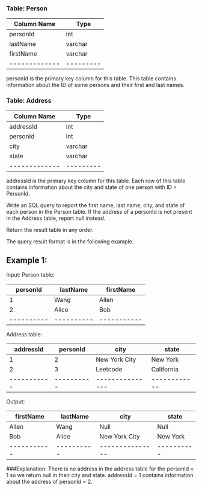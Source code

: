 ### Table: Person

| Column Name | Type    |
|-------------|---------|
| personId    | int     |
| lastName    | varchar |
| firstName   | varchar |
|-------------|---------|

personId is the primary key column for this table.
This table contains information about the ID of some persons and their first and last names.
 

### Table: Address

| Column Name | Type    |
|-------------|---------|
| addressId   | int     |
| personId    | int     |
| city        | varchar |
| state       | varchar |
|-------------|---------|
addressId is the primary key column for this table.
Each row of this table contains information about the city and state of one person with ID = PersonId.
 

Write an SQL query to report the first name, last name, city, and state of each person in the Person table. If the address of a personId is not present in the Address table, report null instead.

Return the result table in any order.

The query result format is in the following example.

 

## Example 1:

Input: 
Person table:

| personId | lastName | firstName |
|----------|----------|-----------|
| 1        | Wang     | Allen     |
| 2        | Alice    | Bob       |
|----------|----------|-----------|

Address table:

| addressId | personId | city          | state      |
|-----------|----------|---------------|------------|
| 1         | 2        | New York City | New York   |
| 2         | 3        | Leetcode      | California |
|-----------|----------|---------------|------------|

Output: 

| firstName | lastName | city          | state    |
|-----------|----------|---------------|----------|
| Allen     | Wang     | Null          | Null     |
| Bob       | Alice    | New York City | New York |
|-----------|----------|---------------|----------|

###Explanation: 
There is no address in the address table for the personId = 1 so we return null in their city and state.
addressId = 1 contains information about the address of personId = 2.
